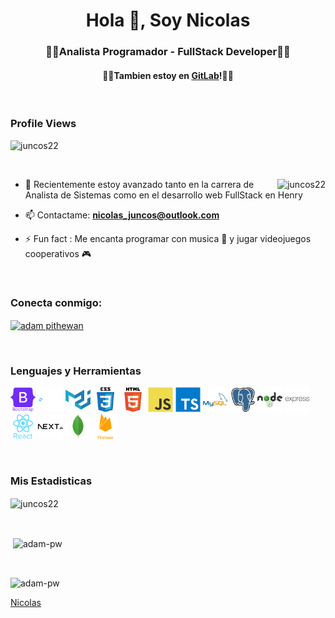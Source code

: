 <h1 align="center">Hola 👋, Soy Nicolas</h1>
<h3 align="center">👨‍💻Analista Programador - FullStack Developer👨‍💻</h3>
<h4 align="center">
    👨‍💻Tambien estoy en <a href='https://gitlab.innevo.cl/njuncos' target="_blank">GitLab</a>!👨‍💻
</h4> 
<br>

<p align="right"> <h3>Profile Views </h3> <img src="https://komarev.com/ghpvc/?username=juncos22&label=Profile%20views&color=0e75b6&style=flat"
    alt="juncos22" /> 
  </p>

<br>

<p><img align="right" src="https://github.com/Adam-pw/Adam-pw/blob/main/animation_500_kxa883sd.gif" alt="juncos22" /></p>


- 🌱 Recientemente estoy avanzado tanto en la carrera de Analista de Sistemas como en el desarrollo web FullStack en Henry

- 📫 Contactame: **nicolas_juncos@outlook.com**

- ⚡ Fun fact : Me encanta programar con musica 🎵 y jugar videojuegos cooperativos 🎮 

<br>

<h3 align="left">Conecta conmigo:</h3>
<p align="left">
  <a href="https://www.linkedin.com/in/nicolas-juncos/" target="_blank"><img align="center"
      src="https://raw.githubusercontent.com/rahuldkjain/github-profile-readme-generator/master/src/images/icons/Social/linked-in-alt.svg"
      alt="adam pithewan" height="30" width="40" /></a>
</p>

<br>

<h3 align="left"><strong>Lenguajes y Herramientas</strong></h3>
<p align="left">
    <img src="https://raw.githubusercontent.com/devicons/devicon/master/icons/bootstrap/bootstrap-plain-wordmark.svg"
      alt="bootstrap" width="40" height="40" />
      <img src="https://raw.githubusercontent.com/devicons/devicon/1119b9f84c0290e0f0b38982099a2bd027a48bf1/icons/tailwindcss/tailwindcss-original-wordmark.svg"
      alt="tailwind" width="40" height="40" />
       <img src="https://raw.githubusercontent.com/devicons/devicon/1119b9f84c0290e0f0b38982099a2bd027a48bf1/icons/materialui/materialui-original.svg" alt="materialui" width="40">
    <img
      src="https://raw.githubusercontent.com/devicons/devicon/master/icons/css3/css3-original-wordmark.svg" alt="css3"
      width="40" height="40" />
      <img
      src="https://raw.githubusercontent.com/devicons/devicon/master/icons/html5/html5-original-wordmark.svg"
      alt="html5" width="40" height="40" /> 
    <img
      src="https://raw.githubusercontent.com/devicons/devicon/master/icons/javascript/javascript-original.svg"
      alt="javascript" width="40" height="40" />
      <img
      src="https://raw.githubusercontent.com/devicons/devicon/1119b9f84c0290e0f0b38982099a2bd027a48bf1/icons/typescript/typescript-original.svg"
      alt="typescript" width="40" height="40" />
    <img
      src="https://raw.githubusercontent.com/devicons/devicon/master/icons/mysql/mysql-original-wordmark.svg"
      alt="mysql" width="40" height="40" /> 
      <img
      src="https://raw.githubusercontent.com/devicons/devicon/1119b9f84c0290e0f0b38982099a2bd027a48bf1/icons/postgresql/postgresql-original.svg"
      alt="postgresql" width="40" height="40" /> 
      <img
      src="https://raw.githubusercontent.com/devicons/devicon/master/icons/nodejs/nodejs-original-wordmark.svg"
      alt="nodejs" width="40" height="40" />
       <img
      src="https://raw.githubusercontent.com/devicons/devicon/1119b9f84c0290e0f0b38982099a2bd027a48bf1/icons/express/express-original-wordmark.svg"
      alt="expressjs" width="40" height="40" />
      <img
      src="https://raw.githubusercontent.com/devicons/devicon/master/icons/react/react-original-wordmark.svg"
      alt="react" width="40" height="40" />
      <img
      src="https://raw.githubusercontent.com/devicons/devicon/1119b9f84c0290e0f0b38982099a2bd027a48bf1/icons/nextjs/nextjs-original-wordmark.svg" alt="nextjs" width="40"
      height="40" />
      <img src="https://raw.githubusercontent.com/devicons/devicon/1119b9f84c0290e0f0b38982099a2bd027a48bf1/icons/mongodb/mongodb-original.svg" alt="mongodb" width="40">
      <img src="https://raw.githubusercontent.com/devicons/devicon/1119b9f84c0290e0f0b38982099a2bd027a48bf1/icons/firebase/firebase-plain-wordmark.svg" alt="firebase" width="40">
</p>

<br>

<h3><strong>Mis Estadisticas</strong></h3>
<p><img align="center"
    src="https://github-juncos22-stats.vercel.app/api/top-langs?username=juncos22&show_icons=true&locale=es&bg_color=0d1117&text_color=ffffff&layout=compact"
    alt="juncos22" 
    bg_color=#808080/></p>
<br>

<p>&nbsp;<img align="center" src="https://github-readme-stats.vercel.app/api?username=juncos22&show_icons=true&locale=es&bg_color=0d1117&text_color=ffffff&repo=convoychat"
    alt="adam-pw" /></p>
<br>

<p><img align="center" src="https://github-readme-streak-stats.herokuapp.com/?user=juncos22&&count_private=true&theme=dark&background=0d1117&date_format=M%20j%5B%2C%20Y%5D" alt="adam-pw" /></p>

[Nicolas](https://github.com/juncos22)
